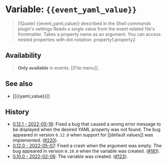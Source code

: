 # Variable: `{{event_yaml_value}}`
> [!Quote] {{event_yaml_value}} described in the *Shell commands* plugin's settings
> Reads a single value from the event related file's frontmatter. Takes a property name as an argument. You can access nested properties with dot notation: property1.property2

## Availability
> <strong>Only available</strong> in events: [[File menu]].

## See also
- [[{{yaml_value}}]]

## History
- [0.12.1 - 2022-05-16](https://github.com/Taitava/obsidian-shellcommands/blob/main/CHANGELOG.md#0121---2022-05-16): Fixed a bug that caused a wrong error message to be displayed when the desired YAML property was not found. The bug appeared in version `0.12.0` when support for [[default values]] was implemented. ([#220](https://github.com/Taitava/obsidian-shellcommands/issues/220)).
- [0.12.0 - 2022-05-07](https://github.com/Taitava/obsidian-shellcommands/blob/main/CHANGELOG.md#0120---2022-05-07): Fixed a crash when the argument was empty. The bug appeared in version `0.10.0` when the variable was created. ([#181](https://github.com/Taitava/obsidian-shellcommands/issues/181)).
- [0.10.0 - 2022-02-06](https://github.com/Taitava/obsidian-shellcommands/blob/main/CHANGELOG.md#0100---2022-02-06): The variable was created. ([#123](https://github.com/Taitava/obsidian-shellcommands/issues/123)).